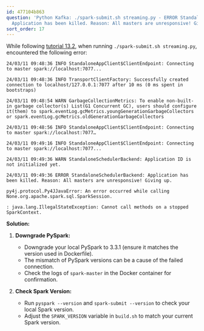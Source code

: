 ```yaml
---
id: 477104b863
question: 'Python Kafka: ./spark-submit.sh streaming.py - ERROR StandaloneSchedulerBackend:
  Application has been killed. Reason: All masters are unresponsive! Giving up.'
sort_order: 17
---
```


While following [tutorial 13.2](https://www.youtube.com/watch?v=5hRJ8-6Fpyk&list=PL3MmuxUbc_hJed7dXYoJw8DoCuVHhGEQb&index=79), when running `./spark-submit.sh streaming.py`, encountered the following error:

```
24/03/11 09:48:36 INFO StandaloneAppClient$ClientEndpoint: Connecting to master spark://localhost:7077...

24/03/11 09:48:36 INFO TransportClientFactory: Successfully created connection to localhost/127.0.0.1:7077 after 10 ms (0 ms spent in bootstraps)

24/03/11 09:48:54 WARN GarbageCollectionMetrics: To enable non-built-in garbage collector(s) List(G1 Concurrent GC), users should configure it(them) to spark.eventLog.gcMetrics.youngGenerationGarbageCollectors or spark.eventLog.gcMetrics.oldGenerationGarbageCollectors

24/03/11 09:48:56 INFO StandaloneAppClient$ClientEndpoint: Connecting to master spark://localhost:7077…

24/03/11 09:49:16 INFO StandaloneAppClient$ClientEndpoint: Connecting to master spark://localhost:7077...

24/03/11 09:49:36 WARN StandaloneSchedulerBackend: Application ID is not initialized yet.

24/03/11 09:49:36 ERROR StandaloneSchedulerBackend: Application has been killed. Reason: All masters are unresponsive! Giving up.

py4j.protocol.Py4JJavaError: An error occurred while calling None.org.apache.spark.sql.SparkSession.

: java.lang.IllegalStateException: Cannot call methods on a stopped SparkContext.
```

**Solution:**

1. **Downgrade PySpark:**
   - Downgrade your local PySpark to 3.3.1 (ensure it matches the version used in Dockerfile).
   - The mismatch of PySpark versions can be a cause of the failed connection.
   - Check the logs of `spark-master` in the Docker container for confirmation.

2. **Check Spark Version:**
   - Run `pyspark --version` and `spark-submit --version` to check your local Spark version.
   - Adjust the `SPARK_VERSION` variable in `build.sh` to match your current Spark version.
